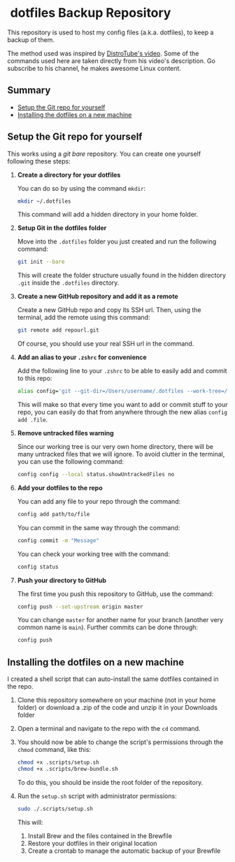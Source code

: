 #  dotfiles Backup Repository

This repository is used to host my config files (a.k.a. dotfiles), to keep a backup of them.

The method used was inspired by [DistroTube's video](https://www.youtube.com/watch?v=tBoLDpTWVOM). Some of the commands used here are taken directly from his video's description. Go subscribe to his channel, he makes awesome Linux content.

## Summary

* [Setup the Git repo for yourself](#setup-the-git-repo-for-yourself)
* [Installing the dotfiles on a new machine](#installing-the-dotfiles-on-a-new-machine)

## Setup the Git repo for yourself

This works using a *git bare* repository. You can create one yourself following these steps:

1. **Create a directory for your dotfiles**

    You can do so by using the command `mkdir`:

    ```bash
    mkdir ~/.dotfiles
    ```

    This command will add a hidden directory in your home folder.

1. **Setup Git in the dotfiles folder**

    Move into the `.dotfiles` folder you just created and run the following command:

    ```bash
    git init --bare
    ```

    This will create the folder structure usually found in the hidden directory `.git` inside the `.dotfiles` directory.

1. **Create a new GitHub repository and add it as a remote**

    Create a new GitHub repo and copy its SSH url. Then, using the terminal, add the remote using this command:

    ```bash
    git remote add repourl.git
    ```

    Of course, you should use your real SSH url in the command.

1. **Add an alias to your `.zshrc` for convenience**

    Add the following line to your `.zshrc` to be able to easily add and commit to this repo:

    ```bash
    alias config='git --git-dir=/Users/username/.dotfiles --work-tree=/Users/username
    ```

    This will make so that every time you want to add or commit stuff to your repo, you can easily do that from anywhere through the new alias `config add .file`.

1. **Remove untracked files warning**

    Since our working tree is our very own home directory, there will be many untracked files that we will ignore. To avoid clutter in the terminal, you can use the following command:

    ```bash
    config config --local status.showUntrackedFiles no
    ```

1. **Add your dotfiles to the repo**

    You can add any file to your repo through the command:

    ```bash
    config add path/to/file
    ```

    You can commit in the same way through the command:

    ```bash
    config commit -m "Message"
    ```

    You can check your working tree with the command:

    ```bash
    config status
    ```

1. **Push your directory to GitHub**

    The first time you push this repository to GitHub, use the command:

    ```bash
    config push --set-upstream origin master
    ```

    You can change `master` for another name for your branch (another very common name is `main`).
    Further commits can be done through:

    ```bash
    config push
    ```

## Installing the dotfiles on a new machine

I created a shell script that can auto-install the same dotfiles contained in the repo.

1. Clone this repository somewhere on your machine (not in your home folder) or download a .zip of the code and unzip it in your Downloads folder
1. Open a terminal and navigate to the repo with the `cd` command.
1. You should now be able to change the script's permissions through the `chmod` command, like this:

    ```bash
    chmod +x .scripts/setup.sh
    chmod +x .scripts/brew-bundle.sh
    ```

    To do this, you should be inside the root folder of the repository.

1. Run the `setup.sh` script with administrator permissions:

    ```bash
    sudo ./.scripts/setup.sh
    ```

    This will:

    1. Install Brew and the files contained in the Brewfile
    1. Restore your dotfiles in their original location
    1. Create a crontab to manage the automatic backup of your Brewfile
